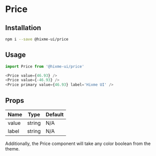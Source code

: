 # Price

## Installation

```bash
npm i --save @hixme-ui/price
```

## Usage

```js
import Price from '@hixme-ui/price'

<Price value={46.93} />
<Price value={-46.93} />
<Price primary value={46.93} label='Hixme UI' />
```

## Props

| Name            | Type        | Default        |
| --------------- | ----------- | -------------- |
| value           | string      | N/A            |
| label           | string      | N/A            | 

Additionally, the Price component will take any color boolean from the theme.



